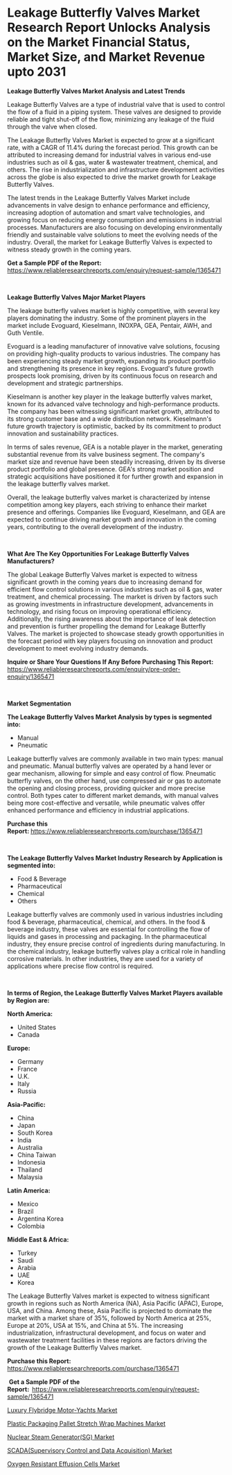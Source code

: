 <p><h1>Leakage Butterfly Valves Market Research Report Unlocks Analysis on the Market Financial Status, Market Size, and Market Revenue upto 2031</h1></p><p><strong>Leakage Butterfly Valves Market Analysis and Latest Trends</strong></p>
<p><p>Leakage Butterfly Valves are a type of industrial valve that is used to control the flow of a fluid in a piping system. These valves are designed to provide reliable and tight shut-off of the flow, minimizing any leakage of the fluid through the valve when closed. </p><p>The Leakage Butterfly Valves Market is expected to grow at a significant rate, with a CAGR of 11.4% during the forecast period. This growth can be attributed to increasing demand for industrial valves in various end-use industries such as oil & gas, water & wastewater treatment, chemical, and others. The rise in industrialization and infrastructure development activities across the globe is also expected to drive the market growth for Leakage Butterfly Valves.</p><p>The latest trends in the Leakage Butterfly Valves Market include advancements in valve design to enhance performance and efficiency, increasing adoption of automation and smart valve technologies, and growing focus on reducing energy consumption and emissions in industrial processes. Manufacturers are also focusing on developing environmentally friendly and sustainable valve solutions to meet the evolving needs of the industry. Overall, the market for Leakage Butterfly Valves is expected to witness steady growth in the coming years.</p></p>
<p><strong>Get a Sample PDF of the Report:&nbsp;</strong> <a href="https://www.reliableresearchreports.com/enquiry/request-sample/1365471">https://www.reliableresearchreports.com/enquiry/request-sample/1365471</a></p>
<p>&nbsp;</p>
<p><strong>Leakage Butterfly Valves Major Market Players</strong></p>
<p><p>The leakage butterfly valves market is highly competitive, with several key players dominating the industry. Some of the prominent players in the market include Evoguard, Kieselmann, INOXPA, GEA, Pentair, AWH, and Guth Ventile. </p><p>Evoguard is a leading manufacturer of innovative valve solutions, focusing on providing high-quality products to various industries. The company has been experiencing steady market growth, expanding its product portfolio and strengthening its presence in key regions. Evoguard's future growth prospects look promising, driven by its continuous focus on research and development and strategic partnerships.</p><p>Kieselmann is another key player in the leakage butterfly valves market, known for its advanced valve technology and high-performance products. The company has been witnessing significant market growth, attributed to its strong customer base and a wide distribution network. Kieselmann's future growth trajectory is optimistic, backed by its commitment to product innovation and sustainability practices.</p><p>In terms of sales revenue, GEA is a notable player in the market, generating substantial revenue from its valve business segment. The company's market size and revenue have been steadily increasing, driven by its diverse product portfolio and global presence. GEA's strong market position and strategic acquisitions have positioned it for further growth and expansion in the leakage butterfly valves market.</p><p>Overall, the leakage butterfly valves market is characterized by intense competition among key players, each striving to enhance their market presence and offerings. Companies like Evoguard, Kieselmann, and GEA are expected to continue driving market growth and innovation in the coming years, contributing to the overall development of the industry.</p></p>
<p>&nbsp;</p>
<p><strong>What Are The Key Opportunities For Leakage Butterfly Valves Manufacturers?</strong></p>
<p><p>The global Leakage Butterfly Valves market is expected to witness significant growth in the coming years due to increasing demand for efficient flow control solutions in various industries such as oil & gas, water treatment, and chemical processing. The market is driven by factors such as growing investments in infrastructure development, advancements in technology, and rising focus on improving operational efficiency. Additionally, the rising awareness about the importance of leak detection and prevention is further propelling the demand for Leakage Butterfly Valves. The market is projected to showcase steady growth opportunities in the forecast period with key players focusing on innovation and product development to meet evolving industry demands.</p></p>
<p><strong>Inquire or Share Your Questions If Any Before Purchasing This Report:</strong> <a href="https://www.reliableresearchreports.com/enquiry/pre-order-enquiry/1365471">https://www.reliableresearchreports.com/enquiry/pre-order-enquiry/1365471</a></p>
<p>&nbsp;</p>
<p><strong>Market Segmentation</strong></p>
<p><strong>The Leakage Butterfly Valves Market Analysis by types is segmented into:</strong></p>
<p><ul><li>Manual</li><li>Pneumatic</li></ul></p>
<p><p>Leakage butterfly valves are commonly available in two main types: manual and pneumatic. Manual butterfly valves are operated by a hand lever or gear mechanism, allowing for simple and easy control of flow. Pneumatic butterfly valves, on the other hand, use compressed air or gas to automate the opening and closing process, providing quicker and more precise control. Both types cater to different market demands, with manual valves being more cost-effective and versatile, while pneumatic valves offer enhanced performance and efficiency in industrial applications.</p></p>
<p><strong>Purchase this Report:&nbsp;</strong><a href="https://www.reliableresearchreports.com/purchase/1365471">https://www.reliableresearchreports.com/purchase/1365471</a></p>
<p>&nbsp;</p>
<p><strong>The Leakage Butterfly Valves Market Industry Research by Application is segmented into:</strong></p>
<p><ul><li>Food & Beverage</li><li>Pharmaceutical</li><li>Chemical</li><li>Others</li></ul></p>
<p><p>Leakage butterfly valves are commonly used in various industries including food & beverage, pharmaceutical, chemical, and others. In the food & beverage industry, these valves are essential for controlling the flow of liquids and gases in processing and packaging. In the pharmaceutical industry, they ensure precise control of ingredients during manufacturing. In the chemical industry, leakage butterfly valves play a critical role in handling corrosive materials. In other industries, they are used for a variety of applications where precise flow control is required.</p></p>
<p>&nbsp;</p>
<p><strong>In terms of Region, the Leakage Butterfly Valves Market Players available by Region are:</strong></p>
<p>
    <p> <strong> North America: </strong>
        <ul>
            <li>United States</li>
            <li>Canada</li>
        </ul>
        </p> 
    <p> <strong> Europe: </strong>
        <ul>
            <li>Germany</li>
            <li>France</li>
            <li>U.K.</li>
            <li>Italy</li>
            <li>Russia</li>
        </ul>
        </p> 
    <p> <strong> Asia-Pacific: </strong>
        <ul>
            <li>China</li>
            <li>Japan</li>
            <li>South Korea</li>
            <li>India</li>
            <li>Australia</li>
            <li>China Taiwan</li>
            <li>Indonesia</li>
            <li>Thailand</li>
            <li>Malaysia</li>
        </ul>
        </p> 
    <p> <strong> Latin America: </strong>
        <ul>
            <li>Mexico</li>
            <li>Brazil</li>
            <li>Argentina Korea</li>
            <li>Colombia</li>
        </ul>
        </p> 
    <p> <strong> Middle East & Africa: </strong>
        <ul>
            <li>Turkey</li>
            <li>Saudi</li>
            <li>Arabia</li>
            <li>UAE</li>
            <li>Korea</li>
        </ul>
    </p>
    </p>
<p><p>The Leakage Butterfly Valves market is expected to witness significant growth in regions such as North America (NA), Asia Pacific (APAC), Europe, USA, and China. Among these, Asia Pacific is projected to dominate the market with a market share of 35%, followed by North America at 25%, Europe at 20%, USA at 15%, and China at 5%. The increasing industrialization, infrastructural development, and focus on water and wastewater treatment facilities in these regions are factors driving the growth of the Leakage Butterfly Valves market.</p></p>
<p><strong>Purchase this Report: </strong><a href="https://www.reliableresearchreports.com/purchase/1365471">https://www.reliableresearchreports.com/purchase/1365471</a></p>
<p>&nbsp;<strong>Get a Sample PDF of the Report:&nbsp;&nbsp;</strong><a href="https://www.reliableresearchreports.com/enquiry/request-sample/1365471">https://www.reliableresearchreports.com/enquiry/request-sample/1365471</a></p>
<p><strong></strong></p>
<p><p><a href="https://medium.com/@anitabeatty1/luxury-flybridge-motor-yachts-market-size-reveals-the-best-marketing-channels-in-global-industry-910407570983">Luxury Flybridge Motor-Yachts Market</a></p><p><a href="https://medium.com/p/5ed7ba9da0ff/edit">Plastic Packaging Pallet Stretch Wrap Machines Market</a></p><p><a href="https://medium.com/@anitabeatty1/nuclear-steam-generator-sg-market-analysis-its-cagr-market-segmentation-and-global-industry-e325e62b090f">Nuclear Steam Generator(SG) Market</a></p><p><a href="https://medium.com/@anitabeatty1/scada-supervisory-control-and-data-acquisition-market-insight-market-trends-growth-forecasted-9f8e10f3cc01">SCADA(Supervisory Control and Data Acquisition) Market</a></p><p><a href="https://medium.com/@anitabeatty1/oxygen-resistant-effusion-cells-market-report-reveals-the-latest-trends-and-growth-opportunities-of-5a5ea07bb776">Oxygen Resistant Effusion Cells Market</a></p></p>